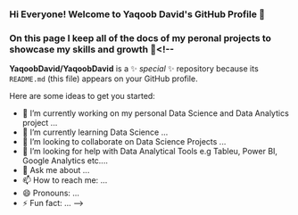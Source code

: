 ### Hi Everyone! Welcome to Yaqoob David's GitHub Profile 👋
### On this page I keep all of the docs of my peronal projects to showcase my skills and growth 🧐<!--
**YaqoobDavid/YaqoobDavid** is a ✨ _special_ ✨ repository because its `README.md` (this file) appears on your GitHub profile.

Here are some ideas to get you started:

- 🔭 I’m currently working on my personal Data Science and Data Analytics project  ...
- 🌱 I’m currently learning Data Science ...
- 👯 I’m looking to collaborate on Data Science Projects ...
- 🤔 I’m looking for help with Data Analytical Tools e.g Tableu, Power BI, Google Analytics etc....
- 💬 Ask me about ...
- 📫 How to reach me: ...
- 😄 Pronouns: ...
- ⚡ Fun fact: ...
-->
